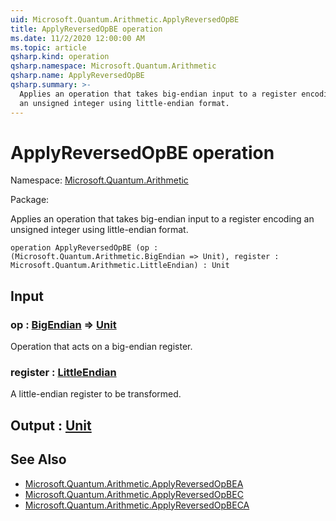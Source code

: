 ```yaml
---
uid: Microsoft.Quantum.Arithmetic.ApplyReversedOpBE
title: ApplyReversedOpBE operation
ms.date: 11/2/2020 12:00:00 AM
ms.topic: article
qsharp.kind: operation
qsharp.namespace: Microsoft.Quantum.Arithmetic
qsharp.name: ApplyReversedOpBE
qsharp.summary: >-
  Applies an operation that takes big-endian input to a register encoding
  an unsigned integer using little-endian format.
---
```


# ApplyReversedOpBE operation

Namespace: [Microsoft.Quantum.Arithmetic](xref:Microsoft.Quantum.Arithmetic)

Package: [](https://nuget.org/packages/)


Applies an operation that takes big-endian input to a register encodingan unsigned integer using little-endian format.

```qsharp
operation ApplyReversedOpBE (op : (Microsoft.Quantum.Arithmetic.BigEndian => Unit), register : Microsoft.Quantum.Arithmetic.LittleEndian) : Unit
```


## Input

### op : [BigEndian](xref:Microsoft.Quantum.Arithmetic.BigEndian) => [Unit](xref:microsoft.quantum.lang-ref.unit) 

Operation that acts on a big-endian register.


### register : [LittleEndian](xref:Microsoft.Quantum.Arithmetic.LittleEndian)

A little-endian register to be transformed.



## Output : [Unit](xref:microsoft.quantum.lang-ref.unit)



## See Also

- [Microsoft.Quantum.Arithmetic.ApplyReversedOpBEA](xref:Microsoft.Quantum.Arithmetic.ApplyReversedOpBEA)
- [Microsoft.Quantum.Arithmetic.ApplyReversedOpBEC](xref:Microsoft.Quantum.Arithmetic.ApplyReversedOpBEC)
- [Microsoft.Quantum.Arithmetic.ApplyReversedOpBECA](xref:Microsoft.Quantum.Arithmetic.ApplyReversedOpBECA)